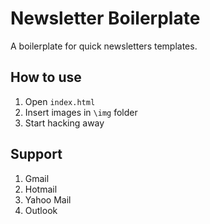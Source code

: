 # Newsletter Boilerplate

A boilerplate for quick newsletters templates.

## How to use

1. Open `index.html`
1. Insert images in `\img` folder
1. Start hacking away

## Support

1. Gmail
1. Hotmail
1. Yahoo Mail
1. Outlook
 